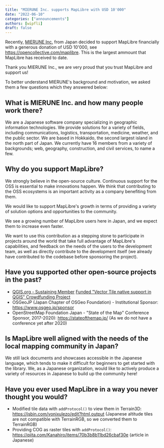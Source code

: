 ```yaml
---
title: "MIERUNE Inc. supports MapLibre with USD 10'000"
date: "2022-06-10"
categories: ["announcements"]
authors: [wipfli]
draft: false
---
```


Recently, [MIERUNE Inc.](https://www.mierune.co.jp/?lang=en) from Japan decided to support MapLibre financially with a generous donation of USD 10'000, see https://opencollective.com/maplibre. This is the largest ammount that MapLibre has received to date.

Thank you MIERUNE Inc., we are very proud that you trust MapLibre and support us!

To better understand MIERUNE's background and motivation, we asked them a few questions which they answered below:

## What is MIERUNE Inc. and how many people work there?

We are a Japanese software company specializing in geographic information technologies. We provide solutions for a variety of fields, including communications, logistics, transportation, medicine, weather, and the public sector. We are based in Hokkaido, the second largest island in the north part of Japan. We currently have 16 members from a variety of backgrounds; web, geography, construction, and civil services, to name a few.

## Why do you support MapLibre?

We strongly believe in the open-source culture. Continuous support for the OSS is essential to make innovations happen. We think that contributing to the OSS ecosystems is an important activity as a company benefiting from them.

We would like to support MapLibre's growth in terms of providing a variety of solution options and opportunities to the community.

We see a growing number of MapLibre users here in Japan, and we expect them to increase even faster.

We want to use this contribution as a stepping stone to participate in projects around the world that take full advantage of MapLibre's capabilities, and feedback on the needs of the users to the development team, as well as directly contribute to the development itself (we already have contributed to the codebase before sponsoring the project).

## Have you supported other open-source projects in the past?

- [QGIS.org - Sustaining Member](https://qgis.org/en/site/about/sustaining_members.html)
[Funded "Vector Tile native support in QGIS" Crowdfunding Project](https://www.lutraconsulting.co.uk/crowdfunding/vectortile-qgis/)
- OSGeoJP (Japan Chapter of OSGeo Foundation) - Institutional Sponsor: https://www.osgeo.jp/sponsor
- OpenStreetMap Foundation Japan - "State of the Map" Conference Sponsor, 2017-2020): https://stateofthemap.jp/ (As we do not have a conference yet after 2020)

## Is MapLibre well aligned with the needs of the local mapping community in Japan?

We still lack documents and showcases accessible in the Japanese language, which tends to make it difficult for beginners to get started with the library. We, as a Japanese organization, would like to actively produce a variety of resources in Japanese to build up the community here!

## Have you ever used MapLibre in a way you never thought you would?

- Modified tile data with `addProtocol()` to view them in Terrain3D: https://jsbin.com/vonixulezo/edit?html,output (Japanese altitude tiles are not compatible with TerrainRGB, so we converted them to TerrainRGB)
- Providing COG as raster tiles with `addProtocol()`: https://qiita.com/Kanahiro/items/70b3b8b11bd26cbaf30e (article in Japanese)
